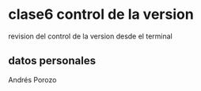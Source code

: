 # clase6 control de la version
revision del control de la version desde el terminal
## datos personales
Andrés Porozo

